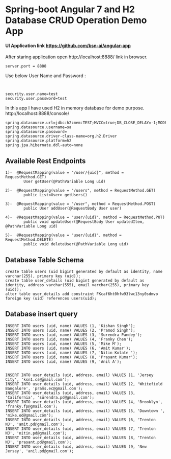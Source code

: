 # Spring-boot Angular 7 and H2 Database CRUD Operation Demo App 

#### UI Application link   https://github.com/ksn-ai/angular-app


After staring application open http://localhost:8888/ link in browser.
  
```
server.port = 8888

```


Use below User Name and Password :

```


security.user.name=test
security.user.password=test

```

In this app I have used H2 in memory database for demo purpose.    http://localhost:8888/console/

```
spring.datasource.url=jdbc:h2:mem:TEST;MVCC=true;DB_CLOSE_DELAY=-1;MODE=Oracle
spring.datasource.username=sa
spring.datasource.password=
spring.datasource.driver-class-name=org.h2.Driver
spring.datasource.platform=h2
spring.jpa.hibernate.ddl-auto=none
```

## Available Rest Endpoints

```
1)-  @RequestMapping(value = "/user/{uid}", method = RequestMethod.GET)
        User getUser(@PathVariable Long uid)
        
2)-  @RequestMapping(value = "/users", method = RequestMethod.GET)
        public List<User> getUsers()
        
3)-  @RequestMapping(value = "/user", method = RequestMethod.POST)
        public User addUser(@RequestBody User user)
          
4)-  @RequestMapping(value = "user/{uid}", method = RequestMethod.PUT)
        public void updateUser(@RequestBody User updatedItem, @PathVariable Long uid)
        
5)-  @RequestMapping(value = "user/{uid}", method = RequestMethod.DELETE)
        public void deleteUser(@PathVariable Long uid)
```

## Database Table Schema

```
create table users (uid bigint generated by default as identity, name varchar(255), primary key (uid));
create table user_details (uid bigint generated by default as identity, address varchar(555), email varchar(255), primary key (uid));
alter table user_details add constraint FKcaf6ht0hfw93lwc13ny0sdmvo foreign key (uid) references users(uid);

```

## Database insert query

```
INSERT INTO users (uid, name) VALUES (1, 'Kishan Singh');
INSERT INTO users (uid, name) VALUES (2, 'Pramod Singh');
INSERT INTO users (uid, name) VALUES (3, 'Surendra Pandey');
INSERT INTO users (uid, name) VALUES (4, 'Franky Chen');
INSERT INTO users (uid, name) VALUES (5, 'Mike M');
INSERT INTO users (uid, name) VALUES (6, 'Amit Kumar');
INSERT INTO users (uid, name) VALUES (7, 'Nitin Kolate ');
INSERT INTO users (uid, name) VALUES (8, 'Prasant Kumar');
INSERT INTO users (uid, name) VALUES (9, 'Anil A');


INSERT INTO user_details (uid, address, email) VALUES (1, 'Jersey City', 'ksn1.cs@gmail.com');
INSERT INTO user_details (uid, address, email) VALUES (2, 'Whitefield Bangalore', 'prams.ec@gmail.com');
INSERT INTO user_details (uid, address, email) VALUES (3, 'California', 'surendra.pd@gmail.com');
INSERT INTO user_details (uid, address, email) VALUES (4, 'Brooklyn', 'franky.fp@gmail.com');
INSERT INTO user_details (uid, address, email) VALUES (5, 'Downtown ', 'mike.od@gmail.com');
INSERT INTO user_details (uid, address, email) VALUES (6, 'Trenton NJ', 'amit.pd@gmail.com');
INSERT INTO user_details (uid, address, email) VALUES (7, 'Trenton NJ', 'nitin.pd@gmail.com');
INSERT INTO user_details (uid, address, email) VALUES (8, 'Trenton NJ', 'prasant.pd@gmail.com');
INSERT INTO user_details (uid, address, email) VALUES (9, 'New Jersey', 'anil.pd@gmail.com');

```




